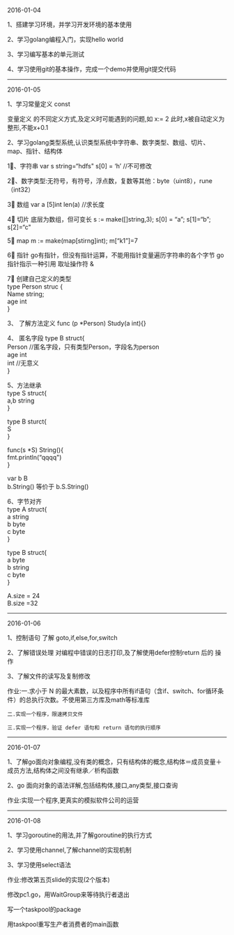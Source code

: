 2016-01-04

1、搭建学习环境，并学习开发环境的基本使用 

2、学习golang编程入门，实现hello world

3、学习编写基本的单元测试

4、学习使用git的基本操作，完成一个demo并使用git提交代码

------------------------------------------------------------

2016-01-05



1、学习常量定义  const

   变量定义 的不同定义方式,及定义时可能遇到的问题,如 x:= 2   此时,x被自动定义为整形,不能x+0.1

2、学习golang类型系统,认识类型系统中字符串、数字类型、数组、切片、map、指针、结构体

1⃣️、字符串 var s string=“hdfs"  s[0] = ‘h’  //不可修改

2⃣️、数字类型:无符号，有符号，浮点数，复数等其他：byte（uint8），rune（int32）

3⃣️  数组 var a [5]int   len(a) //求长度

4⃣️  切片 底层为数组，但可变长 s := make([]string,3);  s[0] = “a”;  s[1]=“b”;    s[2]=“c"

5⃣️  map m := make(map[stirng]int);  m[“k1”]=7

6⃣️  指针  go有指针，但没有指针运算，不能用指针变量遍历字符串的各个字节  go指针指示一种引用    取址操作符 &

7⃣️  创建自己定义的类型</br>
     type Person struc {</br>
     	Name string;</br>
     	age int</br>
     }

3、 了解方法定义 func (p *Person) Study(a int){}

4、 匿名字段  type B struct{ </br>
        	Person  //匿名字段，只有类型Person，字段名为person </br>
           	age int</br>
           	int  //无意义</br>
           }

5、方法继承</br>
  type S struct{</br>
  	a,b string</br>
  }</br>

  type B sturct{</br>
   S</br>
  }

  func(s *S) String(){</br>
  	fmt.println(“qqqq")</br>
  }

  var b B</br>
  b.String()  等价于 b.S.String()</br>

6、字节对齐</br>
  type A struct{</br>
  	a string</br>
  	b byte</br>
  	c byte</br>
  }

  type B struct{</br>
  	a byte</br>
  	b string</br>
  	c byte</br>
  }

  A.size = 24</br>
  B.size =32

----------------------------------------------

2016-01-06

1、控制语句 了解 goto,if,else,for,switch

2、了解错误处理 对编程中错误的日志打印,及了解使用defer控制return 后的 操作

3、了解文件的读写及复制修改

作业:一.求小于 N 的最大素数，以及程序中所有if语句（含if、switch、for循环条件）的总执行次数。不使用第三方库及math等标准库

    二.实现一个程序，限速拷贝文件

    三.实现一个程序，验证 defer 语句和 return 语句的执行顺序

-------------------------------------------------------

2016-01-07

1、了解go面向对象编程,没有类的概念，只有结构体的概念,结构体＝成员变量＋成员方法,结构体之间没有继承／析构函数

2、go 面向对象的语法详解,包括结构体,接口,any类型,接口查询

作业:实现一个程序,更真实的模拟软件公司的运营


--------------------------------------------------------

2016-01-08

1、学习goroutine的用法,并了解goroutine的执行方式

2、学习使用channel,了解channel的实现机制

3、学习使用select语法

作业:修改第五页slide的实现(2个版本)

   修改pc1.go，用WaitGroup来等待执行者退出

   写一个taskpool的package

   用taskpool重写生产者消费者的main函数
